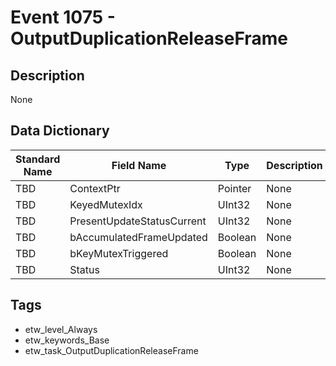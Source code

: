 # Event 1075 - OutputDuplicationReleaseFrame

## Description
None

## Data Dictionary
|Standard Name|Field Name|Type|Description|Sample Value|
|---|---|---|---|---|
|TBD|ContextPtr|Pointer|None|`None`|
|TBD|KeyedMutexIdx|UInt32|None|`None`|
|TBD|PresentUpdateStatusCurrent|UInt32|None|`None`|
|TBD|bAccumulatedFrameUpdated|Boolean|None|`None`|
|TBD|bKeyMutexTriggered|Boolean|None|`None`|
|TBD|Status|UInt32|None|`None`|

## Tags
* etw_level_Always
* etw_keywords_Base
* etw_task_OutputDuplicationReleaseFrame